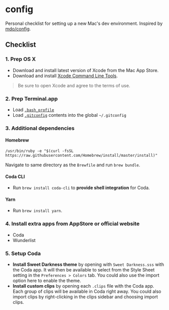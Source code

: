 # config
Personal checklist for setting up a new Mac's dev environment. Inspired by [mdo/config](https://github.com/mdo/config).


## Checklist
### 1. Prep OS X

* Download and install latest version of Xcode from the Mac App Store.
* Download and install [Xcode Command Line Tools](https://developer.apple.com/downloads/).

> Be sure to open Xcode and agree to the terms of use.


### 2. Prep Terminal.app
* Load [`.bash_profile`](https://github.com/mattmilburn/config/blob/master/bash/.bash_profile)
* Load [`.gitconfig`](https://github.com/mattmilburn/config/blob/master/git/.gitconfig) contents into the global `~/.gitconfig`


### 3. Additional dependencies

#### Homebrew
```
/usr/bin/ruby -e "$(curl -fsSL https://raw.githubusercontent.com/Homebrew/install/master/install)"
```

Navigate to same directory as the `Brewfile` and run `brew bundle`.

#### Coda CLI
* Run `brew install coda-cli` to **provide shell integration** for Coda.

#### Yarn
* Run `brew install yarn`.


### 4. Install extra apps from AppStore or official website
* Coda
* Wunderlist


### 5. Setup Coda
* **Install Sweet Darkness theme** by opening with `Sweet Darkness.sss` with the Coda app. It will then be available to select from the Style Sheet setting in the `Preferences > Colors` tab. You could also use the import option here to enable the theme.
* **Install custom clips** by opening each `.clips` file with the Coda app. Each group of clips will be available in Coda right away. You could also import clips by right-clicking in the clips sidebar and choosing import clips.